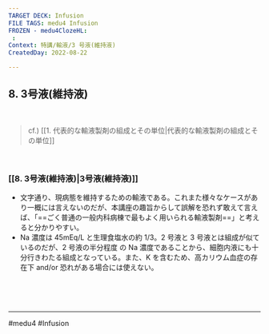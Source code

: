 ```yaml
---
TARGET DECK: Infusion
FILE TAGS: medu4 Infusion
FROZEN - medu4ClozeHL:
 : 
Context: 特講/輸液/3 号液(維持液)
CreatedDay: 2022-08-22

---
```


## 8. 3号液(維持液)

<br>


> cf.) [[1. 代表的な輸液製剤の組成とその単位|代表的な輸液製剤の組成とその単位]]

<br>

### [[8. 3号液(維持液)|3号液(維持液)]]
* 文字通り、現病態を維持するための輸液である。これまた様々なケースがあり一概には言えないのだが、本講座の趣旨からして誤解を恐れず敢えて言えば、「==ごく普通の一般内科病棟で最もよく用いられる輸液製剤==」と考えると分かりやすい。
* Na 濃度は 45mEq/L と生理食塩水の約 1/3。2 号液と 3 号液とは組成が似ているのだが、2 号液の半分程度 の Na 濃度であることから、細胞内液にも十分行きわたる組成となっている。また、K を含むため、高カリウム血症の存在下 and/or 恐れがある場合には使えない。



<br><br><br>

---
#medu4 #Infusion 
